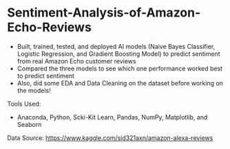 # Sentiment-Analysis-of-Amazon-Echo-Reviews
- Built, trained, tested, and deployed AI models (Naive Bayes Classifier, Logistic Regression, and Gradient Boosting Model) to predict sentiment from real Amazon Echo customer reviews
- Compared the three models to see which one performance worked best to predict sentiment
- Also, did some EDA and Data Cleaning on the dataset before working on the models!

Tools Used:
- Anaconda, Python, Scki-Kit Learn, Pandas, NumPy, Matplotlib, and Seaborn

Data Source:
https://www.kaggle.com/sid321axn/amazon-alexa-reviews
